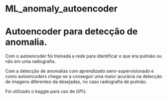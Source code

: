 # ML_anomaly_autoencoder

# Autoencoder para detecção de anomalia.
Com o autoencoder foi treinada a rede para identificar o que era pulmão ou não em uma radiografia.

Com a detecção de anomalias com aprendizado semi-supervisionado e como autoencoders chega-se a conseguir uma maior acurácia na detecção de imagens diferentes da desejadas, no caso radiografia de pulmão.

Foi utilizado o kaggle para uso de GPU.
